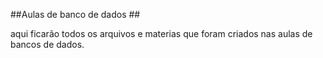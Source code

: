 ##Aulas de banco de dados ##

aqui ficarão todos os arquivos e materias que foram criados nas aulas de bancos de dados.

